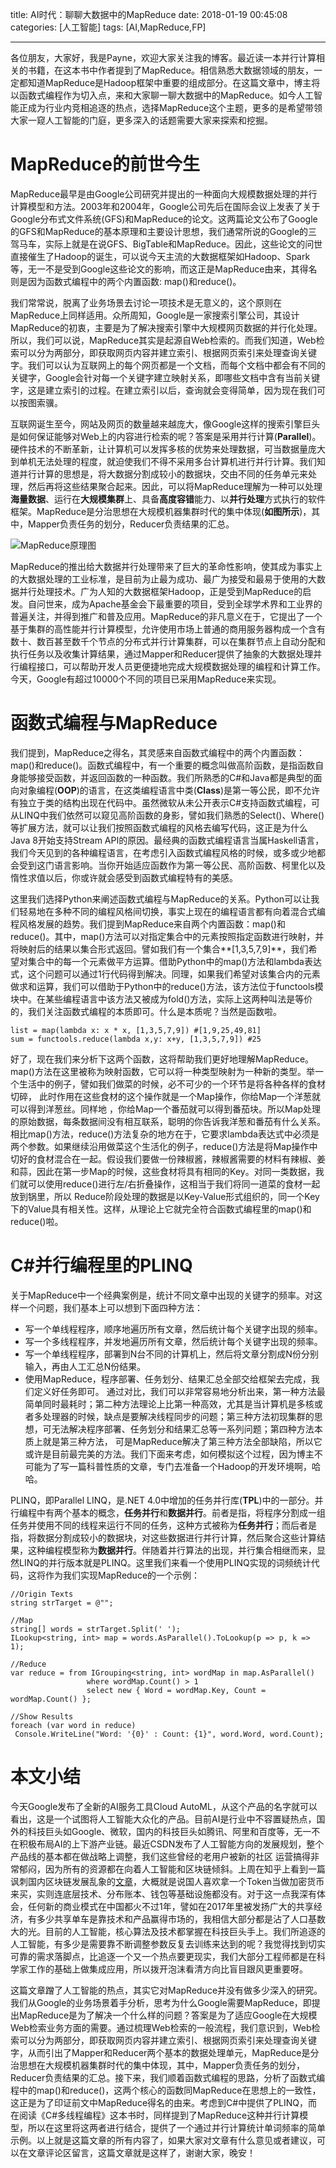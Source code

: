 title: AI时代：聊聊大数据中的MapReduce
date: 2018-01-19 00:45:08
categories: [人工智能]
tags: [AI,MapReduce,FP]

---
各位朋友，大家好，我是Payne，欢迎大家关注我的博客。最近读一本并行计算相关的书籍，在这本书中作者提到了MapReduce。相信熟悉大数据领域的朋友，一定都知道MapReduce是Hadoop框架中重要的组成部分。在这篇文章中，博主将以函数式编程作为切入点，来和大家聊一聊大数据中的MapReduce。如今人工智能正成为行业内竞相追逐的热点，选择MapReduce这个主题，更多的是希望带领大家一窥人工智能的门庭，更多深入的话题需要大家来探索和挖掘。

# MapReduce的前世今生
MapReduce最早是由Google公司研究并提出的一种面向大规模数据处理的并行计算模型和方法。2003年和2004年，Google公司先后在国际会议上发表了关于Google分布式文件系统(GFS)和MapReduce的论文。这两篇论文公布了Google的GFS和MapReduce的基本原理和主要设计思想，我们通常所说的Google的三驾马车，实际上就是在说GFS、BigTable和MapReduce。因此，这些论文的问世直接催生了Hadoop的诞生，可以说今天主流的大数据框架如Hadoop、Spark等，无一不是受到Google这些论文的影响，而这正是MapReduce由来，其得名则是因为函数式编程中的两个内置函数: map()和reduce()。

我们常常说，脱离了业务场景去讨论一项技术是无意义的，这个原则在MapReduce上同样适用。众所周知，Google是一家搜索引擎公司，其设计MapReduce的初衷，主要是为了解决搜索引擎中大规模网页数据的并行化处理。所以，我们可以说，MapReduce其实是起源自Web检索的。而我们知道，Web检索可以分为两部分，即获取网页内容并建立索引、根据网页索引来处理查询关键字。我们可以认为互联网上的每个网页都是一个文档，而每个文档中都会有不同的关键字，Google会针对每一个关键字建立映射关系，即哪些文档中含有当前关键字，这是建立索引的过程。在建立索引以后，查询就会变得简单，因为现在我们可以按图索骥。

互联网诞生至今，网站及网页的数量越来越庞大，像Google这样的搜索引擎巨头是如何保证能够对Web上的内容进行检索的呢？答案是采用并行计算(**Parallel**)。硬件技术的不断革新，让计算机可以发挥多核的优势来处理数据，可当数据量庞大到单机无法处理的程度，就迫使我们不得不采用多台计算机进行并行计算。我们知道并行计算的思想是，将大数据分割成较小的数据块，交由不同的任务单元来处理，然后再将这些结果聚合起来。因此，可以将MapReduce理解为一种可以处理**海量数据**、运行在**大规模集群**上、具备**高度容错**能力、以**并行处理**方式执行的软件框架。MapReduce是分治思想在大规模机器集群时代的集中体现(**如图所示**)，其中，Mapper负责任务的划分，Reducer负责结果的汇总。

![MapReduce原理图](http://img.blog.csdn.net/20180119003729791)

MapReduce的推出给大数据并行处理带来了巨大的革命性影响，使其成为事实上的大数据处理的工业标准，是目前为止最为成功、最广为接受和最易于使用的大数据并行处理技术。广为人知的大数据框架Hadoop，正是受到MapReduce的启发。自问世来，成为Apache基金会下最重要的项目，受到全球学术界和工业界的普遍关注，并得到推广和普及应用。MapReduce的非凡意义在于，它提出了一个基于集群的高性能并行计算模型，允许使用市场上普通的商用服务器构成一个含有数十、数百甚至数千个节点的分布式并行计算集群，可以在集群节点上自动分配和执行任务以及收集计算结果，通过Mapper和Reducer提供了抽象的大数据处理并行编程接口，可以帮助开发人员更便捷地完成大规模数据处理的编程和计算工作。今天，Google有超过10000个不同的项目已采用MapReduce来实现。

# 函数式编程与MapReduce
我们提到，MapReduce之得名，其灵感来自函数式编程中的两个内置函数：map()和reduce()。函数式编程中，有一个重要的概念叫做高阶函数，是指函数自身能够接受函数，并返回函数的一种函数。我们所熟悉的C#和Java都是典型的面向对象编程(**OOP**)的语言，在这类编程语言中类(**Class**)是第一等公民，即不允许有独立于类的结构出现在代码中。虽然微软从未公开表示C#支持函数式编程，可从LINQ中我们依然可以窥见高阶函数的身影，譬如我们熟悉的Select()、Where()等扩展方法，就可以让我们按照函数式编程的风格去编写代码，这正是为什么Java 8开始支持Stream API的原因。最经典的函数式编程语言当属Haskell语言，我们今天见到的各种编程语言，在考虑引入函数式编程风格的时候，或多或少地都会受到这门语言影响。当你开始适应函数作为第一等公民、高阶函数、柯里化以及惰性求值以后，你或许就会感受到函数式编程特有的美感。

这里我们选择Python来阐述函数式编程与MapReduce的关系。Python可以让我们轻易地在多种不同的编程风格间切换，事实上现在的编程语言都有向着混合式编程风格发展的趋势。我们提到MapReduce来自两个内置函数：map()和reduce()。其中，map()方法可以对指定集合中的元素按照指定函数进行映射，并将映射后的结果以集合形式返回。譬如我们有一个集合**[1,3,5,7,9]**，我们希望对集合中的每一个元素做平方运算。借助Python中的map()方法和lambda表达式，这个问题可以通过1行代码得到解决。同理，如果我们希望对该集合内的元素做求和运算，我们可以借助于Python中的reduce()方法，该方法位于functools模块中。在某些编程语言中该方法又被成为fold()方法，实际上这两种叫法是等价的，我们关注函数式编程的本质即可。什么是本质呢？当然是函数啦。

```
list = map(lambda x: x * x, [1,3,5,7,9]) #[1,9,25,49,81]
sum = functools.reduce(lambda x,y: x+y, [1,3,5,7,9]) #25
```     

好了，现在我们来分析下这两个函数，这将帮助我们更好地理解MapReduce。map()方法在这里被称为映射函数，它可以将一种类型映射为一种新的类型。举一个生活中的例子，譬如我们做菜的时候，必不可少的一个环节是将各种各样的食材切碎， 此时作用在这些食材的这个操作就是一个Map操作，你给Map一个洋葱就可以得到洋葱丝。同样地 ，你给Map一个番茄就可以得到番茄块。所以Map处理的原始数据，每条数据间没有相互联系，聪明的你告诉我洋葱和番茄有什么关系。相比map()方法，reduce()方法复杂的地方在于，它要求lambda表达式中必须是两个参数。如果继续沿用做菜这个生活化的例子，reduce()方法是将Map操作中切好的食材混合在一起。假设我们要做一份辣椒酱，辣椒酱需要的材料有辣椒、姜和蒜，因此在第一步Map的时候，这些食材将具有相同的Key。对同一类数据，我们就可以使用reduce()进行左/右折叠操作，这相当于我们将同一道菜的食材一起放到锅里，所以 Reduce阶段处理的数据是以Key-Value形式组织的，同一个Key下的Value具有相关性。这样，从理论上它就完全符合函数式编程里的map()和reduce()啦。        
                
# C#并行编程里的PLINQ
关于MapReduce中一个经典案例是，统计不同文章中出现的关键字的频率。对这样一个问题，我们基本上可以想到下面四种方法：
*  写一个单线程程序，顺序地遍历所有文章，然后统计每个关键字出现的频率。
* 写一个多线程程序，并发地遍历所有文章，然后统计每个关键字出现的频率。
* 写一个单线程程序，部署到N台不同的计算机上，然后将文章分割成N份分别输入，再由人工汇总N份结果。
* 使用MapReduce，程序部署、任务划分、结果汇总全部交给框架去完成，我们定义好任务即可。
通过对比，我们可以非常容易地分析出来，第一种方法最简单同时最耗时；第二种方法理论上比第一种高效，尤其是当计算机是多核或者多处理器的时候，缺点是要解决线程同步的问题；第三种方法初现集群的思想，可无法解决程序部署、任务划分和结果汇总等一系列问题；第四种方法本质上就是第三种方法， 可是MapReduce解决了第三种方法全部缺陷，所以它或许是目前最完美的方法。我们下面来考虑，如何模拟这个过程，因为博主不可能为了写一篇科普性质的文章，专门去准备一个Hadoop的开发环境啊，哈哈。

PLINQ，即Parallel LINQ，是.NET 4.0中增加的任务并行库(**TPL**)中的一部分。并行编程中有两个基本的概念，**任务并行**和**数据并行**。前者是指，将程序分割成一组任务并使用不同的线程来运行不同的任务，这种方式被称为**任务并行**；而后者是指，将数据分割成较小的数据块，对这些数据进行并行计算，然后聚合这些计算结果，这种编程模型称为**数据并行**。伴随着并行算法的出现，并行集合相继而来，显然LINQ的并行版本就是PLINQ。这里我们来看一个使用PLINQ实现的词频统计代码，这将作为我们实现MapReduce的一个示例：

```
//Origin Texts
string strTarget = @"";

//Map
string[] words = strTarget.Split(' '); 
ILookup<string, int> map = words.AsParallel().ToLookup(p => p, k => 1); 

//Reduce
var reduce = from IGrouping<string, int> wordMap in map.AsParallel() 
                 where wordMap.Count() > 1 
                 select new { Word = wordMap.Key, Count = wordMap.Count() }; 

//Show Results
foreach (var word in reduce) 
 Console.WriteLine("Word: '{0}' : Count: {1}", word.Word, word.Count); 
```

# 本文小结
今天Google发布了全新的AI服务工具Cloud AutoML，从这个产品的名字就可以看出，这是一个试图将人工智能大众化的产品。目前AI是行业中不容置疑热点，国外的科技巨头如Google、微软，国内的科技巨头如腾讯、阿里和百度等，无一不在积极布局AI的上下游产业链。最近CSDN发布了人工智能方向的发展规划，整个产品线的基本都在做战略上调整，我们这些曾经的老用户被新的社区 运营搞得非常郁闷，因为所有的资源都在向着人工智能和区块链倾斜。上周在知乎上看到一篇讽刺国内区块链发展乱象的[文章](https://zhuanlan.zhihu.com/p/32796998)，大概就是说国人喜欢拿一个Token当做加密货币来买，实则连底层技术、分布账本、钱包等基础设施都没有。对于这一点我深有体会，任何新的商业模式在中国都火不过1年，譬如在2017年里被发扬广大的共享经济，有多少共享单车是靠技术和产品赢得市场的，我相信大部分都是沾了人口基数大的光。目前的人工智能，核心算法及技术都掌握在科技巨头手上。我们所追逐的人工智能，有多少是需要靠不断调整参数反复去训练来达到的呢？我觉得找到切实可靠的需求落脚点，比追逐一个又一个热点要更现实，我们大部分工程师都是在科学家工作的基础上做集成应用，所以拨开泡沫看清方向比盲目跟风更重要呀。

这篇文章蹭了人工智能的热点，其实它对MapReduce并没有做多少深入的研究。我们从Google的业务场景着手分析，思考为什么Google需要MapReduce，即提出MapReduce是为了解决一个什么样的问题？答案是为了适应Google在大规模Web检索业务方面的需要。通过梳理Web检索的一般流程，我们意识到，Web检索可以分为两部分，即获取网页内容并建立索引、根据网页索引来处理查询关键字，从而引出了Mapper和Reducer两个基本的数据处理单元，MapReduce是分治思想在大规模机器集群时代的集中体现，其中，Mapper负责任务的划分，Reducer负责结果的汇总。接下来，我们顺着函数式编程的思路，分析了函数式编程中的map()和reduce()，这两个核心的函数同MapReduce在思想上的一致性，这正是为了印证前文中MapReduce得名的由来。考虑到C#中提供了PLINQ，而在阅读《C#多线程编程》这本书时，同样提到了MapReduce这种并行计算模型，所以在这里将这两者进行结合，提供了一个通过并行计算统计单词频率的简单示例。以上就是这篇文章的所有内容了，如果大家对文章有什么意见或者建议，可以在文章评论区留言，这篇文章就是这样了，谢谢大家，晚安！
